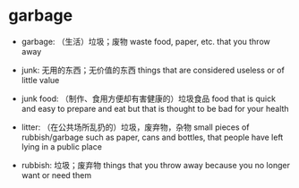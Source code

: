 # garbage

- garbage: （生活）垃圾；废物 waste food, paper, etc. that you throw away
- junk: 无用的东西；无价值的东西 things that are considered useless or of little value

- junk food: （制作、食用方便却有害健康的）垃圾食品 food that is quick and easy to prepare and eat but that is thought to be bad for your health

- litter: （在公共场所乱扔的）垃圾，废弃物，杂物  small pieces of rubbish/garbage such as paper, cans and bottles, that people have left lying in a public place
- rubbish: 垃圾；废弃物 things that you throw away because you no longer want or need them
